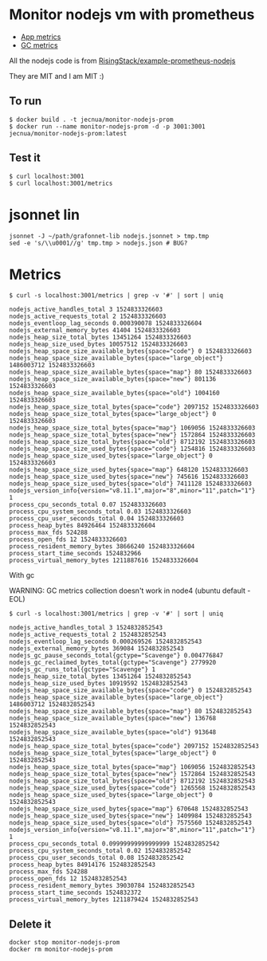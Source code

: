 # Monitor nodejs vm with prometheus

- [App metrics](https://github.com/siimon/prom-client)
- [GC metrics](https://github.com/SimenB/node-prometheus-gc-stats)

All the nodejs code is from [RisingStack/example-prometheus-nodejs](https://github.com/RisingStack/example-prometheus-nodejs)

They are MIT and I am MIT :)

## To run

    $ docker build . -t jecnua/monitor-nodejs-prom
    $ docker run --name monitor-nodejs-prom -d -p 3001:3001 jecnua/monitor-nodejs-prom:latest

## Test it

    $ curl localhost:3001
    $ curl localhost:3001/metrics

# jsonnet lin

    jsonnet -J ~/path/grafonnet-lib nodejs.jsonnet > tmp.tmp
    sed -e 's/\\u0001//g' tmp.tmp > nodejs.json # BUG?

# Metrics

    $ curl -s localhost:3001/metrics | grep -v '#' | sort | uniq

    nodejs_active_handles_total 3 1524833326603
    nodejs_active_requests_total 2 1524833326603
    nodejs_eventloop_lag_seconds 0.000390078 1524833326604
    nodejs_external_memory_bytes 41404 1524833326603
    nodejs_heap_size_total_bytes 13451264 1524833326603
    nodejs_heap_size_used_bytes 10057512 1524833326603
    nodejs_heap_space_size_available_bytes{space="code"} 0 1524833326603
    nodejs_heap_space_size_available_bytes{space="large_object"} 1486003712 1524833326603
    nodejs_heap_space_size_available_bytes{space="map"} 80 1524833326603
    nodejs_heap_space_size_available_bytes{space="new"} 801136 1524833326603
    nodejs_heap_space_size_available_bytes{space="old"} 1004160 1524833326603
    nodejs_heap_space_size_total_bytes{space="code"} 2097152 1524833326603
    nodejs_heap_space_size_total_bytes{space="large_object"} 0 1524833326603
    nodejs_heap_space_size_total_bytes{space="map"} 1069056 1524833326603
    nodejs_heap_space_size_total_bytes{space="new"} 1572864 1524833326603
    nodejs_heap_space_size_total_bytes{space="old"} 8712192 1524833326603
    nodejs_heap_space_size_used_bytes{space="code"} 1254816 1524833326603
    nodejs_heap_space_size_used_bytes{space="large_object"} 0 1524833326603
    nodejs_heap_space_size_used_bytes{space="map"} 648120 1524833326603
    nodejs_heap_space_size_used_bytes{space="new"} 745616 1524833326603
    nodejs_heap_space_size_used_bytes{space="old"} 7411128 1524833326603
    nodejs_version_info{version="v8.11.1",major="8",minor="11",patch="1"} 1
    process_cpu_seconds_total 0.07 1524833326603
    process_cpu_system_seconds_total 0.03 1524833326603
    process_cpu_user_seconds_total 0.04 1524833326603
    process_heap_bytes 84926464 1524833326604
    process_max_fds 524288
    process_open_fds 12 1524833326603
    process_resident_memory_bytes 38666240 1524833326604
    process_start_time_seconds 1524832966
    process_virtual_memory_bytes 1211887616 1524833326604

With gc

WARNING: GC metrics collection doesn't work in node4 (ubuntu default - EOL)

    $ curl -s localhost:3001/metrics | grep -v '#' | sort | uniq

    nodejs_active_handles_total 3 1524832852543
    nodejs_active_requests_total 2 1524832852543
    nodejs_eventloop_lag_seconds 0.000269526 1524832852543
    nodejs_external_memory_bytes 369084 1524832852543
    nodejs_gc_pause_seconds_total{gctype="Scavenge"} 0.004776847
    nodejs_gc_reclaimed_bytes_total{gctype="Scavenge"} 2779920
    nodejs_gc_runs_total{gctype="Scavenge"} 1
    nodejs_heap_size_total_bytes 13451264 1524832852543
    nodejs_heap_size_used_bytes 10919592 1524832852543
    nodejs_heap_space_size_available_bytes{space="code"} 0 1524832852543
    nodejs_heap_space_size_available_bytes{space="large_object"} 1486003712 1524832852543
    nodejs_heap_space_size_available_bytes{space="map"} 80 1524832852543
    nodejs_heap_space_size_available_bytes{space="new"} 136768 1524832852543
    nodejs_heap_space_size_available_bytes{space="old"} 913648 1524832852543
    nodejs_heap_space_size_total_bytes{space="code"} 2097152 1524832852543
    nodejs_heap_space_size_total_bytes{space="large_object"} 0 1524832852543
    nodejs_heap_space_size_total_bytes{space="map"} 1069056 1524832852543
    nodejs_heap_space_size_total_bytes{space="new"} 1572864 1524832852543
    nodejs_heap_space_size_total_bytes{space="old"} 8712192 1524832852543
    nodejs_heap_space_size_used_bytes{space="code"} 1265568 1524832852543
    nodejs_heap_space_size_used_bytes{space="large_object"} 0 1524832852543
    nodejs_heap_space_size_used_bytes{space="map"} 670648 1524832852543
    nodejs_heap_space_size_used_bytes{space="new"} 1409984 1524832852543
    nodejs_heap_space_size_used_bytes{space="old"} 7575560 1524832852543
    nodejs_version_info{version="v8.11.1",major="8",minor="11",patch="1"} 1
    process_cpu_seconds_total 0.09999999999999999 1524832852542
    process_cpu_system_seconds_total 0.02 1524832852542
    process_cpu_user_seconds_total 0.08 1524832852542
    process_heap_bytes 84914176 1524832852543
    process_max_fds 524288
    process_open_fds 12 1524832852543
    process_resident_memory_bytes 39030784 1524832852543
    process_start_time_seconds 1524832372
    process_virtual_memory_bytes 1211879424 1524832852543

## Delete it

    docker stop monitor-nodejs-prom
    docker rm monitor-nodejs-prom
